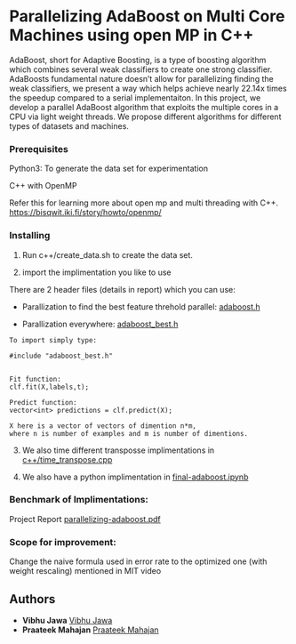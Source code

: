 # Parallelizing AdaBoost on Multi Core Machines using open MP in C++

AdaBoost, short for Adaptive Boosting, is a type of boosting algorithm which combines several weak classifiers to create one strong classifier. AdaBoosts fundamental nature doesn’t allow for parallelizing finding the weak classifiers, we present a way which helps achieve nearly 22.14x times the speedup compared to a serial implementaiton. In this project, we develop a parallel AdaBoost algorithm that exploits the multiple cores in a CPU via light weight threads. We propose different algorithms for different types of datasets and machines.



### Prerequisites

Python3: To generate the data set for experimentation

C++ with OpenMP 

Refer this for learning more about open mp and multi threading with C++.
https://bisqwit.iki.fi/story/howto/openmp/


### Installing

1. Run c++/create_data.sh to create the data set.

2. import the implimentation you like to use 

There are 2 header files (details in report) which you can use:

  * Parallization to find the best feature threhold parallel: [adaboost.h](c++/adaboost.h) 

  * Parallization everywhere: [adaboost_best.h](c++/adaboost_best.h)
      
      
```
To import simply type:

#include "adaboost_best.h"


Fit function: 
clf.fit(X,labels,t);

Predict function: 
vector<int> predictions = clf.predict(X); 

X here is a vector of vectors of dimention n*m, 
where n is number of examples and m is number of dimentions.

```
3. We also time different transposse implimentations in  [c++/time_transpose.cpp](c++/time_transpose.cpp)

4. We also have a python implimentation in [final-adaboost.ipynb](python/final-adaboost.ipynb)


### Benchmark of Implimentations:
Project Report [parallelizing-adaboost.pdf](https://github.com/VibhuJawa/parallel-adaboost/blob/master/parallelizing-adaboost.pdf)

### Scope for improvement:

Change the naive formula used in  error rate to the optimized one (with weight rescaling) mentioned in MIT video


## Authors
* **Vibhu Jawa** [Vibhu Jawa](https://github.com/VibhuJawa)
* **Praateek  Mahajan** [Praateek  Mahajan](https://github.com/praateekmahajan)
